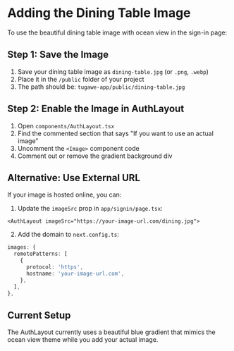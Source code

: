 # Adding the Dining Table Image

To use the beautiful dining table image with ocean view in the sign-in page:

## Step 1: Save the Image
1. Save your dining table image as `dining-table.jpg` (or `.png`, `.webp`)
2. Place it in the `/public` folder of your project
3. The path should be: `tugawe-app/public/dining-table.jpg`

## Step 2: Enable the Image in AuthLayout
1. Open `components/AuthLayout.tsx`
2. Find the commented section that says "If you want to use an actual image"
3. Uncomment the `<Image>` component code
4. Comment out or remove the gradient background div

## Alternative: Use External URL
If your image is hosted online, you can:
1. Update the `imageSrc` prop in `app/signin/page.tsx`:
```tsx
<AuthLayout imageSrc="https://your-image-url.com/dining.jpg">
```

2. Add the domain to `next.config.ts`:
```ts
images: {
  remotePatterns: [
    {
      protocol: 'https',
      hostname: 'your-image-url.com',
    },
  ],
},
```

## Current Setup
The AuthLayout currently uses a beautiful blue gradient that mimics the ocean view theme while you add your actual image.
